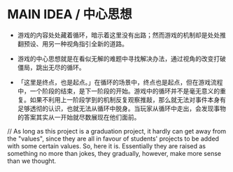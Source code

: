 # MAIN IDEA / 中心思想

- 游戏的内容处处藏着循环，暗示着这里没有出路；然而游戏的机制却是处处推翻预设、用另一种视角指引全新的道路。

- 游戏的中心思想就是在看似无解的难题中寻找解决办法，通过视角的改变打破僵局，跳出无尽的循环。

- 「这里是终点，也是起点。」在循环的场景中，终点也是起点，但在游戏流程中，一个阶段的结束，是下一阶段的开始。游戏中的循环并不是毫无意义的重复。如果不利用上一阶段学到的机制反复观察推敲，那么就无法对事件本身有足够透彻的认识，也就无法从循环中脱身。当玩家从循环中走出，会发现事物的答案其实从一开始就尽数展现在他们面前。

// As long as this project is a graduation project, it hardly can get away from the "values", since they are all in favour of students' projects to be added with some certain values. So, here it is. Essentially they are raised as something no more than jokes, they gradually, however, make more sense than we thought.
